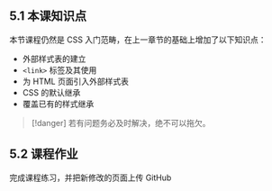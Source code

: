 ## 5.1 本课知识点

本节课程仍然是 CSS 入门范畴，在上一章节的基础上增加了以下知识点：
* 外部样式表的建立
* `<link>` 标签及其使用
* 为 HTML 页面引入外部样式表
* CSS 的默认继承
* 覆盖已有的样式继承

>[!danger]
> 若有问题务必及时解决，绝不可以拖欠。

## 5.2 课程作业
完成课程练习，并把新修改的页面上传 GitHub